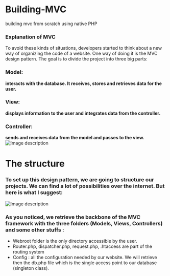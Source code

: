# Building-MVC
building mvc from scratch using native PHP

### Explanation of MVC
To avoid these kinds of situations, developers started to think about a new way of organizing the code of a website. One way of doing it is the MVC design pattern. The goal is to divide the project into three big parts:
### Model: 
**interacts with the database. It receives, stores and retrieves data for the user.**
### View: 
**displays information to the user and integrates data from the controller.**
### Controller:
**sends and receives data from the model and passes to the view.**
![Image description](https://miro.medium.com/max/1174/1*xnuMvzXzmAxYXcRrd1Wj5Q.png)

# The structure

### To set up this design pattern, we are going to structure our projects. We can find a lot of possibilities over the internet. But here is what I suggest:
![Image description](https://miro.medium.com/max/147/1*IA0nHOylfQYxjnGwi1XGaQ.png)

### As you noticed, we retrieve the backbone of the MVC framework with the three folders (Models, Views, Controllers) and some other stuffs :
* Webroot folder is the only directory accessible by the user.
* Router.php, dispatcher.php, request.php, .htaccess are part of the routing system
* Config : all the configuration needed by our website. We will retrieve then the db.php file which is the single access point to our database (singleton class).
